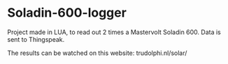 # Soladin-600-logger

Project made in LUA, to read out 2 times a Mastervolt Soladin 600. Data is sent to Thingspeak.

The results can be watched on this website: trudolphi.nl/solar/
